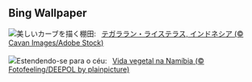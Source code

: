 ## Bing Wallpaper
![](https://www.bing.com/th?id=OHR.TegallalangTerrace_JA-JP2685499345_UHD.jpg&w=1000)美しいカーブを描く棚田:&nbsp;&ensp;[テガララン・ライステラス, インドネシア (© Cavan Images/Adobe Stock)](https://www.bing.com/th?id=OHR.TegallalangTerrace_JA-JP2685499345_UHD.jpg)
<br><br/>
![](https://www.bing.com/th?id=OHR.AloeDichotomum_PT-BR7066173975_UHD.jpg&w=1000)Estendendo-se para o céu:&nbsp;&ensp;[Vida vegetal na Namíbia (© Fotofeeling/DEEPOL by plainpicture)](https://www.bing.com/th?id=OHR.AloeDichotomum_PT-BR7066173975_UHD.jpg)
<br><br/>
